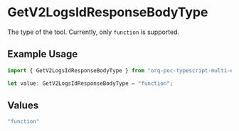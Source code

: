 # GetV2LogsIdResponseBodyType

The type of the tool. Currently, only `function` is supported.

## Example Usage

```typescript
import { GetV2LogsIdResponseBodyType } from "orq-poc-typescript-multi-env-version/models/operations";

let value: GetV2LogsIdResponseBodyType = "function";
```

## Values

```typescript
"function"
```